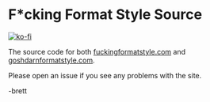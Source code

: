 
# F*cking Format Style Source

[![ko-fi](https://ko-fi.com/img/githubbutton_sm.svg)](https://ko-fi.com/Q5Q6BLZHQ)

The source code for both [fuckingformatstyle.com](https://fuckingformatstyle.com) and [goshdarnformatstyle.com](https://goshdarnformatstyle.com).

Please open an issue if you see any problems with the site.

-brett
